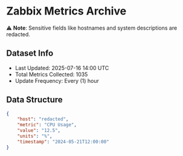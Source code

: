 # Zabbix Metrics Archive

⚠️ **Note**: Sensitive fields like hostnames and system descriptions are redacted.

## Dataset Info
- Last Updated: 2025-07-16 14:00 UTC
- Total Metrics Collected: 1035
- Update Frequency: Every (1) hour

## Data Structure
```json
{
    "host": "redacted",
    "metric": "CPU Usage",
    "value": "12.5",
    "units": "%",
    "timestamp": "2024-05-21T12:00:00"
}
```
